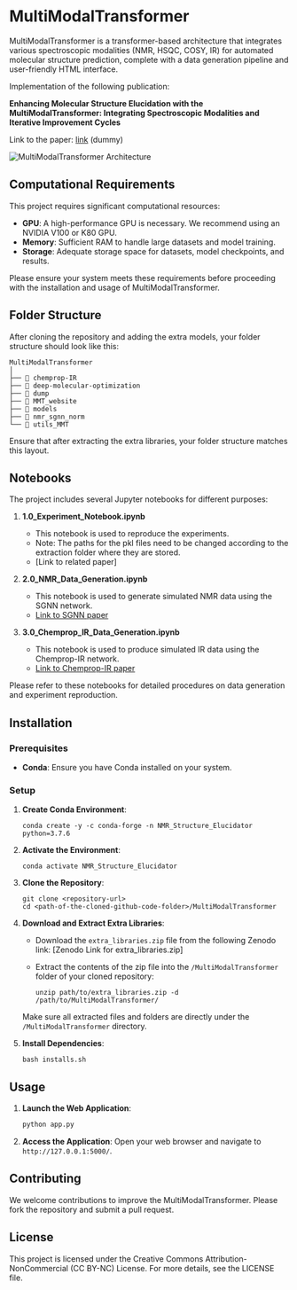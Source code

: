 # MultiModalTransformer

MultiModalTransformer is a transformer-based architecture that integrates various spectroscopic modalities (NMR, HSQC, COSY, IR) for automated molecular structure prediction, complete with a data generation pipeline and user-friendly HTML interface.

Implementation of the following publication: 

**Enhancing Molecular Structure Elucidation with the MultiModalTransformer: Integrating Spectroscopic Modalities and Iterative Improvement Cycles**

Link to the paper: [link](https://dummy.com) (dummy)

![MultiModalTransformer Architecture](dump/MMT.png)


## Computational Requirements

This project requires significant computational resources:

- **GPU**: A high-performance GPU is necessary. We recommend using an NVIDIA V100 or K80 GPU.
- **Memory**: Sufficient RAM to handle large datasets and model training.
- **Storage**: Adequate storage space for datasets, model checkpoints, and results.

Please ensure your system meets these requirements before proceeding with the installation and usage of MultiModalTransformer.

## Folder Structure

After cloning the repository and adding the extra models, your folder structure should look like this:
```
MultiModalTransformer
│
├── 📁 chemprop-IR
├── 📁 deep-molecular-optimization
├── 📁 dump
├── 📁 MMT_website
├── 📁 models
├── 📁 nmr_sgnn_norm
└── 📁 utils_MMT
```

Ensure that after extracting the extra libraries, your folder structure matches this layout.


## Notebooks

The project includes several Jupyter notebooks for different purposes:

1. **1.0_Experiment_Notebook.ipynb**
   - This notebook is used to reproduce the experiments.
   - Note: The paths for the pkl files need to be changed according to the extraction folder where they are stored.
   - [Link to related paper]
   
2. **2.0_NMR_Data_Generation.ipynb**
   - This notebook is used to generate simulated NMR data using the SGNN network.
   - [Link to SGNN paper](https://pubs.rsc.org/en/content/articlelanding/2022/cp/d2cp04542g#:~:text=Abstract,limited%20to%20relatively%20small%20molecules.)

3. **3.0_Chemprop_IR_Data_Generation.ipynb**
   - This notebook is used to produce simulated IR data using the Chemprop-IR network.
   - [Link to Chemprop-IR paper](https://pubs.acs.org/doi/abs/10.1021/acs.jcim.1c00055)

Please refer to these notebooks for detailed procedures on data generation and experiment reproduction.


## Installation

### Prerequisites

- **Conda**: Ensure you have Conda installed on your system.

### Setup

1. **Create Conda Environment**:
   ```
   conda create -y -c conda-forge -n NMR_Structure_Elucidator python=3.7.6
   ```

2. **Activate the Environment**:
   ```
   conda activate NMR_Structure_Elucidator
   ```

3. **Clone the Repository**:
   ```
   git clone <repository-url>
   cd <path-of-the-cloned-github-code-folder>/MultiModalTransformer
   ```

4. **Download and Extract Extra Libraries**:
   - Download the `extra_libraries.zip` file from the following Zenodo link:
     [Zenodo Link for extra_libraries.zip]

   - Extract the contents of the zip file into the `/MultiModalTransformer` folder of your cloned repository:
     ```
     unzip path/to/extra_libraries.zip -d /path/to/MultiModalTransformer/
     ```
   
   Make sure all extracted files and folders are directly under the `/MultiModalTransformer` directory.

5. **Install Dependencies**:
   ```
   bash installs.sh
   ```

## Usage

1. **Launch the Web Application**:
   ```bash
   python app.py
   ```

2. **Access the Application**:
   Open your web browser and navigate to `http://127.0.0.1:5000/`.

## Contributing

We welcome contributions to improve the MultiModalTransformer. Please fork the repository and submit a pull request.

## License

This project is licensed under the Creative Commons Attribution-NonCommercial (CC BY-NC) License. For more details, see the LICENSE file.
